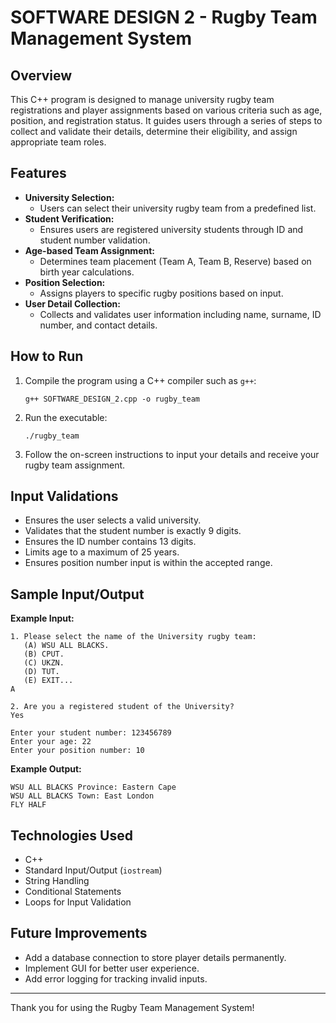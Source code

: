 # SOFTWARE DESIGN 2 - Rugby Team Management System

## Overview

This C++ program is designed to manage university rugby team registrations and player assignments based on various criteria such as age, position, and registration status. It guides users through a series of steps to collect and validate their details, determine their eligibility, and assign appropriate team roles.

## Features

- **University Selection:**
  - Users can select their university rugby team from a predefined list.
- **Student Verification:**
  - Ensures users are registered university students through ID and student number validation.
- **Age-based Team Assignment:**
  - Determines team placement (Team A, Team B, Reserve) based on birth year calculations.
- **Position Selection:**
  - Assigns players to specific rugby positions based on input.
- **User Detail Collection:**
  - Collects and validates user information including name, surname, ID number, and contact details.

## How to Run

1. Compile the program using a C++ compiler such as `g++`:
   ```
   g++ SOFTWARE_DESIGN_2.cpp -o rugby_team
   ```
2. Run the executable:
   ```
   ./rugby_team
   ```
3. Follow the on-screen instructions to input your details and receive your rugby team assignment.

## Input Validations

- Ensures the user selects a valid university.
- Validates that the student number is exactly 9 digits.
- Ensures the ID number contains 13 digits.
- Limits age to a maximum of 25 years.
- Ensures position number input is within the accepted range.

## Sample Input/Output

**Example Input:**

```
1. Please select the name of the University rugby team:
   (A) WSU ALL BLACKS.
   (B) CPUT.
   (C) UKZN.
   (D) TUT.
   (E) EXIT...
A

2. Are you a registered student of the University?
Yes

Enter your student number: 123456789
Enter your age: 22
Enter your position number: 10
```

**Example Output:**

```
WSU ALL BLACKS Province: Eastern Cape
WSU ALL BLACKS Town: East London
FLY HALF
```

## Technologies Used

- C++
- Standard Input/Output (`iostream`)
- String Handling
- Conditional Statements
- Loops for Input Validation

## Future Improvements

- Add a database connection to store player details permanently.
- Implement GUI for better user experience.
- Add error logging for tracking invalid inputs.

---

Thank you for using the Rugby Team Management System!
